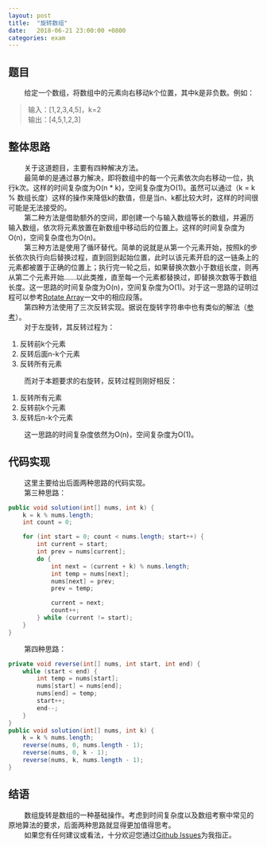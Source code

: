 ```yaml
---
layout: post
title:  "旋转数组"
date:   2018-06-21 23:00:00 +0800
categories: exam
---
```

## 题目
&emsp;&emsp;
给定一个数组，将数组中的元素向右移动k个位置，其中k是非负数。例如：
>输入：[1,2,3,4,5]，k=2  
>输出：[4,5,1,2,3]

## 整体思路
&emsp;&emsp;
关于这道题目，主要有四种解决方法。  
&emsp;&emsp;
最简单的是通过暴力解决，即将数组中的每一个元素依次向右移动一位，执行k次。这样的时间复杂度为O(n * k)，空间复杂度为O(1)。虽然可以通过（k = k % 数组长度）这样的操作来降低k的数值，但是当n、k都比较大时，这样的时间很可能是无法接受的。  
&emsp;&emsp;
第二种方法是借助额外的空间，即创建一个与输入数组等长的数组，并遍历输入数组，依次将元素放置在新数组中移动后的位置上。这样的时间复杂度为O(n)，空间复杂度也为O(n)。  
&emsp;&emsp;
第三种方法是使用了循环替代。简单的说就是从第一个元素开始，按照k的步长依次执行向后替换过程，直到回到起始位置，此时以该元素开启的这一链条上的元素都被置于正确的位置上；执行完一轮之后，如果替换次数小于数组长度，则再从第二个元素开始……以此类推，直至每一个元素都替换过，即替换次数等于数组长度。这一思路的时间复杂度为O(n)，空间复杂度为O(1)。对于这一思路的证明过程可以参考[Rotate Array](https://leetcode.com/articles/rotate-array/#)一文中的相应段落。  
&emsp;&emsp;
第四种方法使用了三次反转实现。据说在旋转字符串中也有类似的解法（[参考](https://blog.csdn.net/geekmanong/article/details/50913518)）。  
&emsp;&emsp;
对于左旋转，其反转过程为：
1. 反转前k个元素
2. 反转后面n-k个元素
3. 反转所有元素

&emsp;&emsp;
而对于本题要求的右旋转，反转过程则刚好相反：
1. 反转所有元素
2. 反转前k个元素
3. 反转后n-k个元素

&emsp;&emsp;
这一思路的时间复杂度依然为O(n)，空间复杂度为O(1)。
## 代码实现
&emsp;&emsp;
这里主要给出后面两种思路的代码实现。  
&emsp;&emsp;
第三种思路：
```java
public void solution(int[] nums, int k) {
    k = k % nums.length;
    int count = 0;

    for (int start = 0; count < nums.length; start++) {
        int current = start;
        int prev = nums[current];
        do {
            int next = (current + k) % nums.length;
            int temp = nums[next];
            nums[next] = prev;
            prev = temp;

            current = next;
            count++;
        } while (current != start);
    }
}
```
&emsp;&emsp;
第四种思路：
```java
private void reverse(int[] nums, int start, int end) {
    while (start < end) {
        int temp = nums[start];
        nums[start] = nums[end];
        nums[end] = temp;
        start++;
        end--;
    }
}
public void solution(int[] nums, int k) {
    k = k % nums.length;
    reverse(nums, 0, nums.length - 1);
    reverse(nums, 0, k - 1);
    reverse(nums, k, nums.length - 1);
}
```
## 结语
&emsp;&emsp;
数组旋转是数组的一种基础操作。考虑到时间复杂度以及数组考察中常见的原地算法的要求，后面两种思路就显得更加值得思考。  
&emsp;&emsp;
如果您有任何建议或看法，十分欢迎您通过[Github Issues](https://github.com/Wennn/wennn.github.io/issues)为我指正。